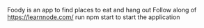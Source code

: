 Foody is an app to find places to eat and hang out
Follow along of https://learnnode.com/
run npm start to start the application
